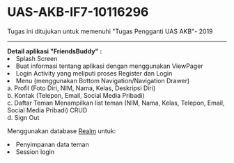

# UAS-AKB-IF7-10116296
Tugas ini ditujukan untuk memenuhi "Tugas Pengganti UAS AKB"- 2019
<hr>
<b>Detail aplikasi "FriendsBuddy" : </b><br>
<li> Splash Screen 
<li>Buat informasi tentang aplikasi dengan menggunakan ViewPager
<li>Login Activity yang meliputi proses Register dan Login 
<li>Menu (menggunakan Bottom Navigation/Navigation Drawer) 
<br>a. Profil (Foto Diri, NIM, Nama, Kelas, Deskripsi Diri) 
<br>b. Kontak (Telepon, Email, Social Media Pribadi) 
<br>c. Daftar Teman Menampilkan list teman (NIM, Nama, Kelas, Telepon, Email, Social Media Pribadi) CRUD
<br>d. Sign Out 
 
 Menggunakan database [Realm](https://realm.io) untuk:
 <li> Penyimpanan data teman
 <li> Session login
